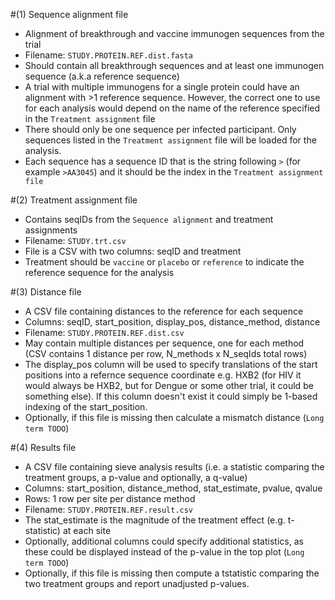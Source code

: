 #(1) Sequence alignment file
 - Alignment of breakthrough and vaccine immunogen sequences from the trial
 - Filename: `STUDY.PROTEIN.REF.dist.fasta`
 - Should contain all breakthrough sequences and at least one immunogen sequence (a.k.a reference sequence)
 - A trial with multiple immunogens for a single protein could have an alignment with >1 reference sequence. However, the correct one to use for each analysis would depend on the name of the reference specified in the `Treatment assignment` file
 - There should only be one sequence per infected participant. Only sequences listed in the `Treatment assignment` file will be loaded for the analysis.
 - Each sequence has a sequence ID that is the string following `>` (for example `>AA3045`) and it should be the index in the `Treatment assignment file`
 
#(2) Treatment assignment file
 - Contains seqIDs from the `Sequence alignment` and treatment assignments
 - Filename: `STUDY.trt.csv`
 - File is a CSV with two columns: seqID and treatment
 - Treatment should be `vaccine` or `placebo` or `reference` to indicate the reference sequence for the analysis

#(3) Distance file
 - A CSV file containing distances to the reference for each sequence
 - Columns: seqID, start_position, display_pos, distance_method, distance
 - Filename: `STUDY.PROTEIN.REF.dist.csv`
 - May contain multiple distances per sequence, one for each method (CSV contains 1 distance per row, N_methods x N_seqIds total rows)
 - The display_pos column will be used to specify translations of the start positions into a refernce sequence coordinate e.g. HXB2 (for HIV it would always be HXB2, but for Dengue or some other trial, it could be something else). If this column doesn't exist it could simply be 1-based indexing of the start_position.
 - Optionally, if this file is missing then calculate a mismatch distance (`Long term TODO`)
 
#(4) Results file
 - A CSV file containing sieve analysis results (i.e. a statistic comparing the treatment groups, a p-value and optionally, a q-value)
 - Columns: start_position, distance_method, stat_estimate, pvalue, qvalue
 - Rows: 1 row per site per distance method
 - Filename: `STUDY.PROTEIN.REF.result.csv`
 - The stat_estimate is the magnitude of the treatment effect (e.g. t-statistic) at each site
 - Optionally, additional columns could specify additional statistics, as these could be displayed instead of the p-value in the top plot (`Long term TODO`)
 - Optionally, if this file is missing then compute a tstatistic comparing the two treatment groups and report unadjusted p-values.
